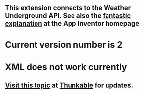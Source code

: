 ## This extension connects to the Weather Underground API. See also the [fantastic explanation](http://ai2.appinventor.mit.edu/reference/other/xml.html) at the App Inventor homepage

# Current version number is 2

# XML does not work currently

## [Visit this topic](https://community.thunkable.com/t/finally-here-weather-underground-api-extension/10791) at [Thunkable](http:/thunkable.com) for updates.